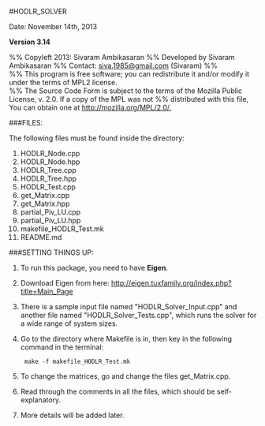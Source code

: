 #HODLR_SOLVER  

Date: November 14th, 2013

**Version 3.14**

%% Copyleft 2013: Sivaram Ambikasaran
%% Developed by Sivaram Ambikasaran
%% Contact: <siva.1985@gmail.com> (Sivaram)
%%    
%% This program is free software; you can redistribute it and/or modify it under the terms of MPL2 license.      
%% The Source Code Form is subject to the terms of the Mozilla Public License, v. 2.0. If a copy of the MPL was not %% distributed with this file, You can obtain one at <http://mozilla.org/MPL/2.0/.>  

###FILES:

The following files must be found inside the directory:

1. HODLR_Node.cpp
2. HODLR_Node.hpp
3. HODLR_Tree.cpp
4. HODLR_Tree.hpp
5. HODLR_Test.cpp
6. get_Matrix.cpp
7. get_Matrix.hpp
8. partial_Piv_LU.cpp
9. partial_Piv_LU.hpp
10. makefile_HODLR_Test.mk
11. README.md

###SETTING THINGS UP:

1. To run this package, you need to have **Eigen**.

2. Download Eigen from here: <http://eigen.tuxfamily.org/index.php?title=Main_Page>

3. There is a sample input file named "HODLR_Solver_Input.cpp" and another file named "HODLR_Solver_Tests.cpp", which runs the solver for a wide range of system sizes.

4. Go to the directory where Makefile is in, then key in the following command in the terminal:

		make -f makefile_HODLR_Test.mk

5. To change the matrices, go and change the files get_Matrix.cpp.

7. Read through the comments in all the files, which should be self-explanatory.

8. More details will be added later.